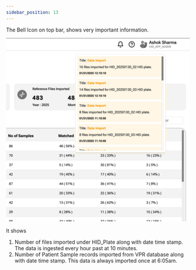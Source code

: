 ```yaml
---
sidebar_position: 13
---
```


The Bell Icon on top bar, shows very important information. 

![bell-icon](../../static/img/alerts.jpg)

It shows 
1. Number of files imported under HID_Plate along with date time stamp.  The data is ingested every hour past at 10 minutes.  
2. Number of Patient Sample records imported from VPR database along with date time stamp. This data is always imported once at 6:05am.  
